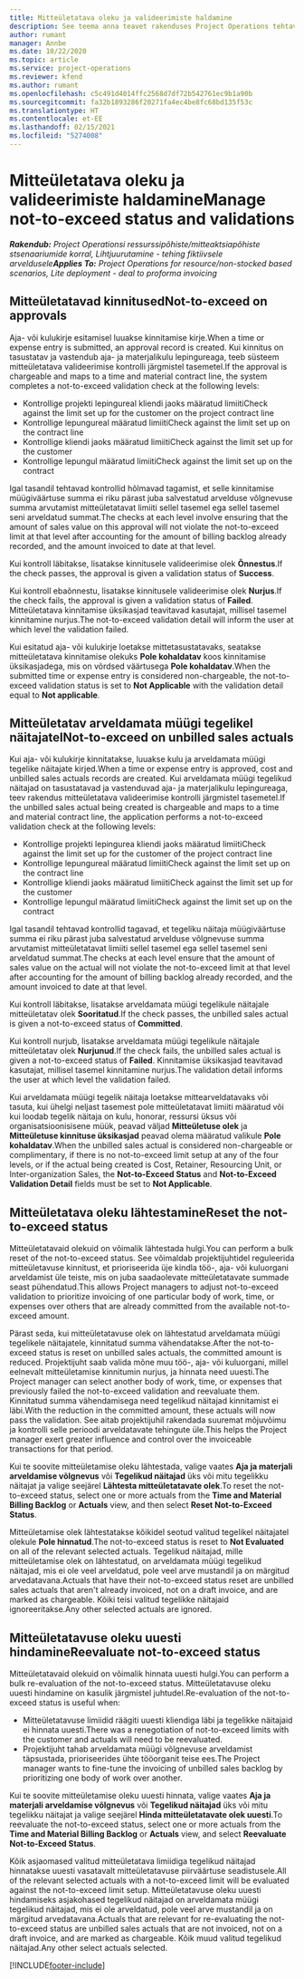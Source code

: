 ```yaml
---
title: Mitteületatava oleku ja valideerimiste haldamine
description: See teema anna teavet rakenduses Project Operations tehtavatest mitteületatava limiidi kontrollidest.
author: rumant
manager: Annbe
ms.date: 10/22/2020
ms.topic: article
ms.service: project-operations
ms.reviewer: kfend
ms.author: rumant
ms.openlocfilehash: c5c491d4014ffc2568d7df72b542761ec9b1a90b
ms.sourcegitcommit: fa32b1893286f20271fa4ec4be8fc68bd135f53c
ms.translationtype: HT
ms.contentlocale: et-EE
ms.lasthandoff: 02/15/2021
ms.locfileid: "5274008"
---
```

# <a name="manage-not-to-exceed-status-and-validations"></a><span data-ttu-id="fb28e-103">Mitteületatava oleku ja valideerimiste haldamine</span><span class="sxs-lookup"><span data-stu-id="fb28e-103">Manage not-to-exceed status and validations</span></span> 

<span data-ttu-id="fb28e-104">_**Rakendub:** Project Operationsi ressurssipõhiste/mitteaktsiapõhiste stsenaariumide korral,  Lihtjuurutamine - tehing fiktiivsele arveldusele_</span><span class="sxs-lookup"><span data-stu-id="fb28e-104">_**Applies To:** Project Operations for resource/non-stocked based scenarios, Lite deployment - deal to proforma invoicing_</span></span>

## <a name="not-to-exceed-on-approvals"></a><span data-ttu-id="fb28e-105">Mitteületatavad kinnitused</span><span class="sxs-lookup"><span data-stu-id="fb28e-105">Not-to-exceed on approvals</span></span>

<span data-ttu-id="fb28e-106">Aja- või kulukirje esitamisel luuakse kinnitamise kirje.</span><span class="sxs-lookup"><span data-stu-id="fb28e-106">When a time or expense entry is submitted, an approval record is created.</span></span> <span data-ttu-id="fb28e-107">Kui kinnitus on tasustatav ja vastendub aja- ja materjalikulu lepingureaga, teeb süsteem mitteületatava valideerimise kontrolli järgmistel tasemetel.</span><span class="sxs-lookup"><span data-stu-id="fb28e-107">If the approval is chargeable and maps to a time and material contract line, the system completes a not-to-exceed validation check at the following levels:</span></span>

  - <span data-ttu-id="fb28e-108">Kontrollige projekti lepingureal kliendi jaoks määratud limiiti</span><span class="sxs-lookup"><span data-stu-id="fb28e-108">Check against the limit set up for the customer on the project contract line</span></span>
  - <span data-ttu-id="fb28e-109">Kontrollige lepungureal määratud limiiti</span><span class="sxs-lookup"><span data-stu-id="fb28e-109">Check against the limit set up on the contract line</span></span>
  - <span data-ttu-id="fb28e-110">Kontrollige kliendi jaoks määratud limiiti</span><span class="sxs-lookup"><span data-stu-id="fb28e-110">Check against the limit set up for the customer</span></span>
  - <span data-ttu-id="fb28e-111">Kontrollige lepungul määratud limiiti</span><span class="sxs-lookup"><span data-stu-id="fb28e-111">Check against the limit set up on the contract</span></span>

<span data-ttu-id="fb28e-112">Igal tasandil tehtavad kontrollid hõlmavad tagamist, et selle kinnitamise müügiväärtuse summa ei riku pärast juba salvestatud arvelduse võlgnevuse summa arvutamist mitteületatavat limiiti sellel tasemel ega sellel tasemel seni arveldatud summat.</span><span class="sxs-lookup"><span data-stu-id="fb28e-112">The checks at each level involve ensuring that the amount of sales value on this approval will not violate the not-to-exceed limit at that level after accounting for the amount of billing backlog already recorded, and the amount invoiced to date at that level.</span></span>

<span data-ttu-id="fb28e-113">Kui kontroll läbitakse, lisatakse kinnitusele valideerimise olek **Õnnestus**.</span><span class="sxs-lookup"><span data-stu-id="fb28e-113">If the check passes, the approval is given a validation status of **Success**.</span></span>

<span data-ttu-id="fb28e-114">Kui kontroll ebaõnnestu, lisatakse kinnitusele valideerimise olek **Nurjus**.</span><span class="sxs-lookup"><span data-stu-id="fb28e-114">If the check fails, the approval is given a validation status of **Failed**.</span></span> <span data-ttu-id="fb28e-115">Mitteületatava kinnitamise üksikasjad teavitavad kasutajat, millisel tasemel kinnitamine nurjus.</span><span class="sxs-lookup"><span data-stu-id="fb28e-115">The not-to-exceed validation detail will inform the user at which level the validation failed.</span></span>

<span data-ttu-id="fb28e-116">Kui esitatud aja- või kulukirje loetakse mittetasustatavaks, seatakse mitteületatava kinnitamise olekuks **Pole kohaldatav** koos kinnitamise üksikasjadega, mis on võrdsed väärtusega **Pole kohaldatav**.</span><span class="sxs-lookup"><span data-stu-id="fb28e-116">When the submitted time or expense entry is considered non-chargeable, the not-to-exceed validation status is set to **Not Applicable** with the validation detail equal to **Not applicable**.</span></span>

## <a name="not-to-exceed-on-unbilled-sales-actuals"></a><span data-ttu-id="fb28e-117">Mitteületatav arveldamata müügi tegelikel näitajatel</span><span class="sxs-lookup"><span data-stu-id="fb28e-117">Not-to-exceed on unbilled sales actuals</span></span>

<span data-ttu-id="fb28e-118">Kui aja- või kulukirje kinnitatakse, luuakse kulu ja arveldamata müügi tegelike näitajate kirjed.</span><span class="sxs-lookup"><span data-stu-id="fb28e-118">When a time or expense entry is approved, cost and unbilled sales actuals records are created.</span></span> <span data-ttu-id="fb28e-119">Kui arveldamata müügi tegelikud näitajad on tasustatavad ja vastenduvad aja- ja materjalikulu lepingureaga, teev rakendus mitteületatava valideerimise kontrolli järgmistel tasemetel.</span><span class="sxs-lookup"><span data-stu-id="fb28e-119">If the unbilled sales actual being created is chargeable and maps to a time and material contract line, the application performs a not-to-exceed validation check at the following levels:</span></span>

  - <span data-ttu-id="fb28e-120">Kontrollige projekti lepingurea kliendi jaoks määratud limiiti</span><span class="sxs-lookup"><span data-stu-id="fb28e-120">Check against the limit set up for the customer of the project contract line</span></span>
  - <span data-ttu-id="fb28e-121">Kontrollige lepungureal määratud limiiti</span><span class="sxs-lookup"><span data-stu-id="fb28e-121">Check against the limit set up on the contract line</span></span>
  - <span data-ttu-id="fb28e-122">Kontrollige kliendi jaoks määratud limiiti</span><span class="sxs-lookup"><span data-stu-id="fb28e-122">Check against the limit set up for the customer</span></span>
  - <span data-ttu-id="fb28e-123">Kontrollige lepungul määratud limiiti</span><span class="sxs-lookup"><span data-stu-id="fb28e-123">Check against the limit set up on the contract</span></span>

<span data-ttu-id="fb28e-124">Igal tasandil tehtavad kontrollid tagavad, et tegeliku näitaja müügiväärtuse summa ei riku pärast juba salvestatud arvelduse võlgnevuse summa arvutamist mitteületatavat limiiti sellel tasemel ega sellel tasemel seni arveldatud summat.</span><span class="sxs-lookup"><span data-stu-id="fb28e-124">The checks at each level ensure that the amount of sales value on the actual will not violate the not-to-exceed limit at that level after accounting for the amount of billing backlog already recorded, and the amount invoiced to date at that level.</span></span>

<span data-ttu-id="fb28e-125">Kui kontroll läbitakse, lisatakse arveldamata müügi tegelikule näitajale mitteületatav olek **Sooritatud**.</span><span class="sxs-lookup"><span data-stu-id="fb28e-125">If the check passes, the unbilled sales actual is given a not-to-exceed status of **Committed**.</span></span>

<span data-ttu-id="fb28e-126">Kui kontroll nurjub, lisatakse arveldamata müügi tegelikule näitajale mitteületatav olek **Nurjunud**.</span><span class="sxs-lookup"><span data-stu-id="fb28e-126">If the check fails, the unbilled sales actual is given a not-to-exceed status of **Failed**.</span></span> <span data-ttu-id="fb28e-127">Kinnitamise üksikasjad teavitavad kasutajat, millisel tasemel kinnitamine nurjus.</span><span class="sxs-lookup"><span data-stu-id="fb28e-127">The validation detail informs the user at which level the validation failed.</span></span>

<span data-ttu-id="fb28e-128">Kui arveldamata müügi tegelik näitaja loetakse mittearveldatavaks või tasuta, kui ühelgi neljast tasemest pole mitteületatavat limiiti määratud või kui loodab tegelik näitaja on kulu, honorar, ressursi üksus või organisatsioonisisene müük, peavad väljad **Mitteületuse olek** ja **Mitteületuse kinnituse üksikasjad** peavad olema määratud valikule **Pole kohaldatav**.</span><span class="sxs-lookup"><span data-stu-id="fb28e-128">When the unbilled sales actual is considered non-chargeable or complimentary, if there is no not-to-exceed limit setup at any of the four levels, or if the actual being created is Cost, Retainer, Resourcing Unit, or Inter-organization Sales, the **Not-to-Exceed Status** and **Not-to-Exceed Validation Detail** fields must be set to **Not Applicable**.</span></span>

## <a name="reset-the-not-to-exceed-status"></a><span data-ttu-id="fb28e-129">Mitteületatava oleku lähtestamine</span><span class="sxs-lookup"><span data-stu-id="fb28e-129">Reset the not-to-exceed status</span></span>

<span data-ttu-id="fb28e-130">Mitteületatavaid olekuid on võimalik lähtestada hulgi.</span><span class="sxs-lookup"><span data-stu-id="fb28e-130">You can perform a bulk reset of the not-to-exceed status.</span></span> <span data-ttu-id="fb28e-131">See võimaldab projektijuhtidel reguleerida mitteületavuse kinnitust, et prioriseerida üje kindla töö-, aja- või kuluorgani arveldamist üle teiste, mis on juba saadaolevate mitteületatavate summade seast pühendatud.</span><span class="sxs-lookup"><span data-stu-id="fb28e-131">This allows Project managers to adjust not-to-exceed validation to prioritize invoicing of one particular body of work, time, or expenses over others that are already committed from the available not-to-exceed amount.</span></span>

<span data-ttu-id="fb28e-132">Pärast seda, kui mitteületatavuse olek on lähtestatud arveldamata müügi tegelikele näitajatele, kinnitatud summa vähendatakse.</span><span class="sxs-lookup"><span data-stu-id="fb28e-132">After the not-to-exceed status is reset on unbilled sales actuals, the committed amount is reduced.</span></span> <span data-ttu-id="fb28e-133">Projektijuht saab valida mõne muu töö-, aja- või kuluorgani, millel eelnevalt mitteületamise kinnitumin nurjus, ja hinnata need uuesti.</span><span class="sxs-lookup"><span data-stu-id="fb28e-133">The Project manager can select another body of work, time, or expenses that previously failed the not-to-exceed validation and reevaluate them.</span></span> <span data-ttu-id="fb28e-134">Kinnitatud summa vähendamisega need tegelikud näitajad kinnitamist ei läbi.</span><span class="sxs-lookup"><span data-stu-id="fb28e-134">With the reduction in the committed amount, these actuals will now pass the validation.</span></span> <span data-ttu-id="fb28e-135">See aitab projektijuhil rakendada suuremat mõjuvõimu ja kontrolli selle perioodi arveldatavate tehingute üle.</span><span class="sxs-lookup"><span data-stu-id="fb28e-135">This helps the Project manager exert greater influence and control over the invoiceable transactions for that period.</span></span>

<span data-ttu-id="fb28e-136">Kui te soovite mitteületamise oleku lähtestada, valige vaates **Aja ja materjali arveldamise võlgnevus** või **Tegelikud näitajad** üks või mitu tegelikku näitajat ja valige seejärel **Lähtesta mitteületatavate olek**.</span><span class="sxs-lookup"><span data-stu-id="fb28e-136">To reset the not-to-exceed status, select one or more actuals from the **Time and Material Billing Backlog** or **Actuals** view, and then select **Reset Not-to-Exceed Status**.</span></span>

<span data-ttu-id="fb28e-137">Mitteületamise olek lähtestatakse kõikidel seotud valitud tegelikel näitajatel olekule **Pole hinnatud**.</span><span class="sxs-lookup"><span data-stu-id="fb28e-137">The not-to-exceed status is reset to **Not Evaluated** on all of the relevant selected actuals.</span></span> <span data-ttu-id="fb28e-138">Tegelikud näitajad, mille mitteületamise olek on lähtestatud, on arveldamata müügi tegelikud näitajad, mis ei ole veel arveldatud, pole veel arve mustandil ja on märgitud arvedatavana.</span><span class="sxs-lookup"><span data-stu-id="fb28e-138">Actuals that have their not-to-exceed status reset are unbilled sales actuals that aren't already invoiced, not on a draft invoice, and are marked as chargeable.</span></span> <span data-ttu-id="fb28e-139">Kõiki teisi valitud tegelikke näitajaid ignoreeritakse.</span><span class="sxs-lookup"><span data-stu-id="fb28e-139">Any other selected actuals are ignored.</span></span>

## <a name="reevaluate-not-to-exceed-status"></a><span data-ttu-id="fb28e-140">Mitteületatavuse oleku uuesti hindamine</span><span class="sxs-lookup"><span data-stu-id="fb28e-140">Reevaluate not-to-exceed status</span></span>

<span data-ttu-id="fb28e-141">Mitteületatavaid olekuid on võimalik hinnata uuesti hulgi.</span><span class="sxs-lookup"><span data-stu-id="fb28e-141">You can perform a bulk re-evaluation of the not-to-exceed status.</span></span> <span data-ttu-id="fb28e-142">Mitteületatavuse oleku uuesti hindamine on kasulik järgmistel juhtudel.</span><span class="sxs-lookup"><span data-stu-id="fb28e-142">Re-evaluation of the not-to-exceed status is useful when:</span></span>

  - <span data-ttu-id="fb28e-143">Mitteületatavuse limiidid räägiti uuesti kliendiga läbi ja tegelikke näitajaid ei hinnata uuesti.</span><span class="sxs-lookup"><span data-stu-id="fb28e-143">There was a renegotiation of not-to-exceed limits with the customer and actuals will need to be reevaluated.</span></span>
  - <span data-ttu-id="fb28e-144">Projektijuht tahab arveldamata müügi võlgnevuse arveldamist täpsustada, prioriseerides ühte tööorganit teise ees.</span><span class="sxs-lookup"><span data-stu-id="fb28e-144">The Project manager wants to fine-tune the invoicing of unbilled sales backlog by prioritizing one body of work over another.</span></span>

<span data-ttu-id="fb28e-145">Kui te soovite mitteületamise oleku uuesti hinnata, valige vaates **Aja ja materjali arveldamise võlgnevus** või **Tegelikud näitajad** üks või mitu tegelikku näitajat ja valige seejärel **Hinda mitteületatavate olek uuesti**.</span><span class="sxs-lookup"><span data-stu-id="fb28e-145">To reevaluate the not-to-exceed status, select one or more actuals from the **Time and Material Billing Backlog** or **Actuals** view, and select **Reevaluate Not-to-Exceed Status**.</span></span>

<span data-ttu-id="fb28e-146">Kõik asjaomased valitud mitteületatava limiidiga tegelikud näitajad hinnatakse uuesti vasatavalt mitteületatavuse piirväärtuse seadistusele.</span><span class="sxs-lookup"><span data-stu-id="fb28e-146">All of the relevant selected actuals with a not-to-exceed limit will be evaluated against the not-to-exceed limit setup.</span></span> <span data-ttu-id="fb28e-147">Mitteületatavuse oleku uuesti hindamiseks asjakohased tegelikud näitajad on arveldamata müügi tegelikud näitajad, mis ei ole arveldatud, pole veel arve mustandil ja on märgitud arvedatavana.</span><span class="sxs-lookup"><span data-stu-id="fb28e-147">Actuals that are relevant for re-evaluating the not-to-exceed status are unbilled sales actuals that are not invoiced, not on a draft invoice, and are marked as chargeable.</span></span> <span data-ttu-id="fb28e-148">Kõik muud valitud tegelikud näitajad.</span><span class="sxs-lookup"><span data-stu-id="fb28e-148">Any other select actuals selected.</span></span>


[!INCLUDE[footer-include](../../includes/footer-banner.md)]